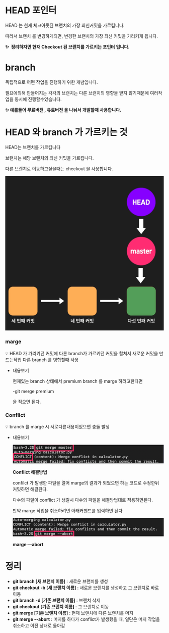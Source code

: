 # HEAD 포인터

HEAD 는 현재 체크아웃된 브랜치의 가장 최신커밋을 가르킵니다.

따라서 브랜치 를 변경하게되면, 변경한 브랜치의 가장 최신 커밋을 가리키게 됩니다. 

**✨  정리하자면 현재 Checkout 된 브랜치를 가르키는 포인터 입니다.**

# branch

독립적으로 어떤 작업을 진행하기 위한 개념입니다.

필요에의해 만들어지는 각각의 브랜치는 다른 브랜치의 영향을 받지 않기때문에 여러작업을 동시에 진행할수있습니다.

**✨ 예를들어 무료버전 , 유료버전 을 나눠서 개발할때 사용합니다.**

# HEAD 와 branch 가 가르키는 것

HEAD는 브랜치를 가르킵니다

브랜치는 해당 브랜치의 최신 커밋을 가르킵니다.

다른 브랜치로 이동하고싶을때는 checkout 을 사용합니다.

![git1](../img/git1.png)

### marge

<aside>
💡 HEAD 가 가리키던 커밋에 다른 branch가 가르키던 커밋을 합쳐서 새로운 커밋을 만드는작업
다른 branch 를 병합할때 사용

</aside>

- 내용보기
    
    현재있는 branch 상태에서 premium branch 를 marge 하려고한다면
    
    -git  merge premium 
    
    을 적으면 된다.
    

### Conflict

<aside>
💡 branch 를 marge 시 서로다른내용이있으면 충돌 발생

</aside>

- 내용보기
    
    
    ![git2](../img/git2.png)
    
    **Conflict 해결방법** 
    
    confilct 가 발생한 파일을 열어 marge의 결과가 되었으면 하는 코드로 수정한뒤 커밋하면 해결된다.
    
    다수의 파일이 conflict 가 생길시 다수의 파일을 해결방법대로 적용하면된다.
    
    만약 marge 작업을 취소하려면 아래커맨드를 입력하면 된다
    
    ![git3](../img/git3.png)
    
    **marge —abort**
    

# 정리

- **git branch [새 브랜치 이름]** : 새로운 브랜치를 생성
- **git checkout -b [새 브랜치 이름]** : 새로운 브랜치를 생성하고 그 브랜치로 바로 이동
- **git branch -d [기존 브랜치 이름]** : 브랜치 삭제
- **git checkout [기존 브랜치 이름]** : 그 브랜치로 이동
- **git merge [기존 브랜치 이름]** : 현재 브랜치에 다른 브랜치를 머지
- **git merge --abort** : 머지를 하다가 conflict가 발생했을 때, 일단은 머지 작업을 취소하고 이전 상태로 돌아감
